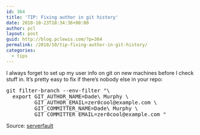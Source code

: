 ```yaml
---
id: 364
title: 'TIP: Fixing author in git history'
date: 2010-10-23T18:34:36+00:00
author: pcl
layout: post
guid: http://blog.pclewis.com/?p=364
permalink: /2010/10/tip-fixing-author-in-git-history/
categories:
  - tips
---
```

I always forget to set up my user info on git on new machines before I check stuff in. It&#8217;s pretty easy to fix if there&#8217;s nobody else in your repo:

<pre class="brush: bash; title: ; notranslate" title="">git filter-branch --env-filter "\
  export GIT_AUTHOR_NAME=Dade\ Murphy \
         GIT_AUTHOR_EMAIL=zer0cool@example.com \
         GIT_COMMITTER_NAME=Dade\ Murphy \
         GIT_COMMITTER_EMAIL=zer0cool@example.com "
</pre>

Source: [serverfault](http://serverfault.com/questions/12373/how-do-i-edit-gits-history-to-correct-an-incorrect-email-address-name)